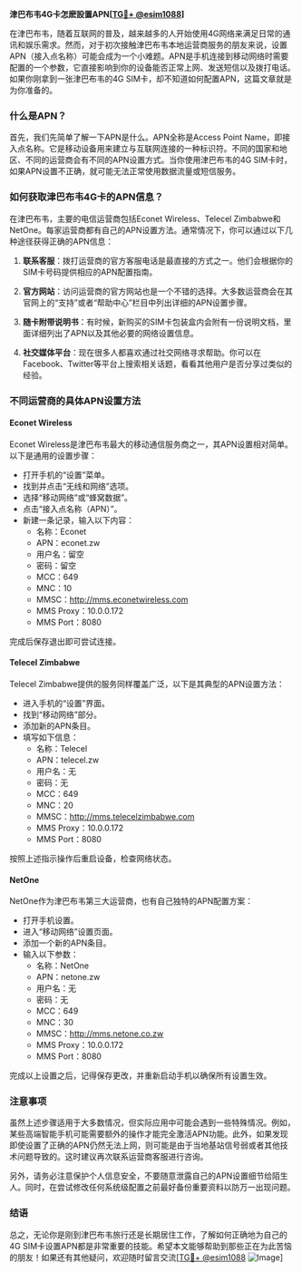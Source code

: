 **津巴布韦4G卡怎麽設置APN[[TG💪+ @esim1088](https://t.me/s/esim1088)]**

在津巴布韦，随着互联网的普及，越来越多的人开始使用4G网络来满足日常的通讯和娱乐需求。然而，对于初次接触津巴布韦本地运营商服务的朋友来说，设置APN（接入点名称）可能会成为一个小难题。APN是手机连接到移动网络时需要配置的一个参数，它直接影响到你的设备能否正常上网、发送短信以及拨打电话。如果你刚拿到一张津巴布韦的4G SIM卡，却不知道如何配置APN，这篇文章就是为你准备的。

### 什么是APN？

首先，我们先简单了解一下APN是什么。APN全称是Access Point Name，即接入点名称。它是移动设备用来建立与互联网连接的一种标识符。不同的国家和地区、不同的运营商会有不同的APN设置方式。当你使用津巴布韦的4G SIM卡时，如果APN设置不正确，就可能无法正常使用数据流量或短信服务。

### 如何获取津巴布韦4G卡的APN信息？

在津巴布韦，主要的电信运营商包括Econet Wireless、Telecel Zimbabwe和NetOne。每家运营商都有自己的APN设置方法。通常情况下，你可以通过以下几种途径获得正确的APN信息：

1. **联系客服**：拨打运营商的官方客服电话是最直接的方式之一。他们会根据你的SIM卡号码提供相应的APN配置指南。
   
2. **官方网站**：访问运营商的官方网站也是一个不错的选择。大多数运营商会在其官网上的“支持”或者“帮助中心”栏目中列出详细的APN设置步骤。

3. **随卡附带说明书**：有时候，新购买的SIM卡包装盒内会附有一份说明文档，里面详细列出了APN以及其他必要的网络设置信息。

4. **社交媒体平台**：现在很多人都喜欢通过社交网络寻求帮助。你可以在Facebook、Twitter等平台上搜索相关话题，看看其他用户是否分享过类似的经验。

### 不同运营商的具体APN设置方法

#### Econet Wireless

Econet Wireless是津巴布韦最大的移动通信服务商之一，其APN设置相对简单。以下是通用的设置步骤：

- 打开手机的“设置”菜单。
- 找到并点击“无线和网络”选项。
- 选择“移动网络”或“蜂窝数据”。
- 点击“接入点名称（APN）”。
- 新建一条记录，输入以下内容：
  - 名称：Econet
  - APN：econet.zw
  - 用户名：留空
  - 密码：留空
  - MCC：649
  - MNC：10
  - MMSC：http://mms.econetwireless.com
  - MMS Proxy：10.0.0.172
  - MMS Port：8080

完成后保存退出即可尝试连接。

#### Telecel Zimbabwe

Telecel Zimbabwe提供的服务同样覆盖广泛，以下是其典型的APN设置方法：

- 进入手机的“设置”界面。
- 找到“移动网络”部分。
- 添加新的APN条目。
- 填写如下信息：
  - 名称：Telecel
  - APN：telecel.zw
  - 用户名：无
  - 密码：无
  - MCC：649
  - MNC：20
  - MMSC：http://mms.telecelzimbabwe.com
  - MMS Proxy：10.0.0.172
  - MMS Port：8080

按照上述指示操作后重启设备，检查网络状态。

#### NetOne

NetOne作为津巴布韦第三大运营商，也有自己独特的APN配置方案：

- 打开手机设置。
- 进入“移动网络”设置页面。
- 添加一个新的APN条目。
- 输入以下参数：
  - 名称：NetOne
  - APN：netone.zw
  - 用户名：无
  - 密码：无
  - MCC：649
  - MNC：30
  - MMSC：http://mms.netone.co.zw
  - MMS Proxy：10.0.0.172
  - MMS Port：8080

完成以上设置之后，记得保存更改，并重新启动手机以确保所有设置生效。

### 注意事项

虽然上述步骤适用于大多数情况，但实际应用中可能会遇到一些特殊情况。例如，某些高端智能手机可能需要额外的操作才能完全激活APN功能。此外，如果发现即使设置了正确的APN仍然无法上网，则可能是由于当地基站信号弱或者其他技术问题导致的。这时建议再次联系运营商客服进行咨询。

另外，请务必注意保护个人信息安全，不要随意泄露自己的APN设置细节给陌生人。同时，在尝试修改任何系统级配置之前最好备份重要资料以防万一出现问题。

### 结语

总之，无论你是刚到津巴布韦旅行还是长期居住工作，了解如何正确地为自己的4G SIM卡设置APN都是非常重要的技能。希望本文能够帮助到那些正在为此苦恼的朋友！如果还有其他疑问，欢迎随时留言交流[[TG💪+ @esim1088](https://t.me/s/esim1088) ![Image](https://i.postimg.cc/4NQfJmqS/Snipaste-2025-05-13-00-14-12.png)]